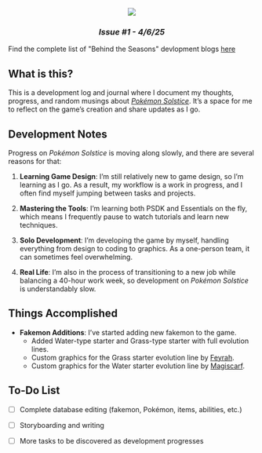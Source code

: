 <p align="center"><img src="https://i.imgur.com/yEHRlqI.png"></p>
<h3 align="center"><i>Issue #1 - 4/6/25</i></h3>

Find the complete list of "Behind the Seasons" devlopment blogs [here](https://emeraldvoid.github.io/pokemon-scrapyard/behind_the_seasons)

## What is this?

This is a development log and journal where I document my thoughts, progress, and random musings about *[Pokémon Solstice](https://emeraldvoid.github.io/pokemon-scrapyard/Pokemon%20Solstice)*. It’s a space for me to reflect on the game’s creation and share updates as I go.

## Development Notes

Progress on *Pokémon Solstice* is moving along slowly, and there are several reasons for that:

1. **Learning Game Design**: I’m still relatively new to game design, so I’m learning as I go. As a result, my workflow is a work in progress, and I often find myself jumping between tasks and projects.

2. **Mastering the Tools**: I’m learning both PSDK and Essentials on the fly, which means I frequently pause to watch tutorials and learn new techniques.

3. **Solo Development**: I’m developing the game by myself, handling everything from design to coding to graphics. As a one-person team, it can sometimes feel overwhelming.

4. **Real Life**: I’m also in the process of transitioning to a new job while balancing a 40-hour work week, so development on *Pokémon Solstice* is understandably slow.

## Things Accomplished

- **Fakemon Additions**: I’ve started adding new fakemon to the game.
  - Added Water-type starter and Grass-type starter with full evolution lines.
  - Custom graphics for the Grass starter evolution line by [Feyrah](https://www.deviantart.com/feyrah/art/Fakemon-Grass-Starter-394530332).
  - Custom graphics for the Water starter evolution line by [Magiscarf](https://www.deviantart.com/magiscarf).

## To-Do List

- [ ] Complete database editing (fakemon, Pokémon, items, abilities, etc.)
- [ ] Storyboarding and writing
- [ ] More tasks to be discovered as development progresses

